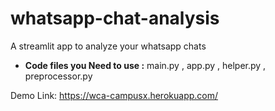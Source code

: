 # whatsapp-chat-analysis
A streamlit app to analyze your whatsapp chats

<ul>
  <li><strong>Code files you Need to use :</strong> main.py  , app.py  , helper.py  , preprocessor.py</li>
</ul>



Demo Link: https://wca-campusx.herokuapp.com/
